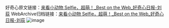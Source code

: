 好奇心原文链接：[来看小动物 Selfie，超萌！_Best on the Web_好奇心日报-刘荻](https://www.qdaily.com/articles/418.html)
WebArchive归档链接：[来看小动物 Selfie，超萌！_Best on the Web_好奇心日报-刘荻](http://web.archive.org/web/20190623145235/https://www.qdaily.com/articles/418.html)
![image](http://ww3.sinaimg.cn/large/007d5XDply1g3v4aa2254j30u03tq7cd)